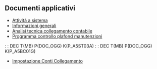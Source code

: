 ## Documenti applicativi
- [Attività a sistema](Sorgenti/MB/DOC/A5OPCO_A)
- [Informazioni generali](Sorgenti/MB/DOC/A5OPCO_00)
- [Analisi tecnica collegamento contabile](Sorgenti/MB/DOC/A5OPCO_01)
- [Programma controllo plafond manutenzioni](Sorgenti/MB/DOC/A5OPCO_02)

 :  : DEC T(MB) P(DOC_OGG) K(P_A5ST03A)
 :  : DEC T(MB) P(DOC_OGG) K(P_A5BC01G)
- [Impostazione Conti Collegamento](Sorgenti/MB/DOC/A5OPCO_03)
